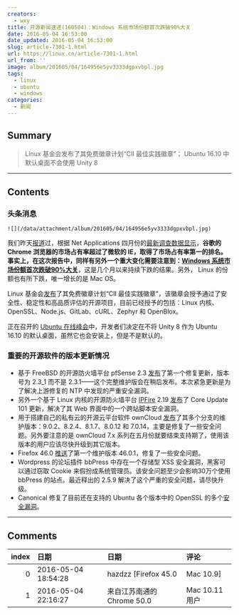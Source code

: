 ```yaml
---
creators:
  - wxy
title: 开源新闻速递(160504)：Windows 系统市场份额首次跌破90%大关
date: 2016-05-04 16:53:00
date_updated: 2016-05-04 16:53:00
slug: article-7301-1.html
url: https://linux.cn/article-7301-1.html
url_from: ''
image: album/201605/04/164956e5yv3333dgpxvbpl.jpg
tags:
  - linux
  - ubuntu
  - windows
categories:
  - 新闻
---
```


## Summary

> Linux 基金会发布了其免费徽章计划“CII 最佳实践徽章”；
> Ubuntu 16.10 中默认桌面不会使用 Unity 8

***

<!-- more -->

## Contents

### 头条消息

`![](/data/attachment/album/201605/04/164956e5yv3333dgpxvbpl.jpg)`

我们昨天[报道](https://linux.cn/article-7295-1.html)过，根据 Net Applications 四月份的[最新调查数据显示](http://marketshare.hitslink.com/browser-market-share.aspx?qprid=1&qpcustomb=0)，**谷歌的 Chrome 浏览器的市场占有率超过了微软的 IE，取得了市场占有率第一的排名。事实上，在这次报告中，同样有另外一个重大变化需要注意到：[Windows 系统市场份额首次跌破90%大关](https://linux.cn/article-7298-1.html)**，这是几个月以来持续下跌的结果。另外， Linux 的份额也有所下跌，唯一增长的是 Mac OS。

Linux 基金会[发布](http://www.linuxfoundation.org/news-media/announcements/2016/05/free-badge-program-signals-what-open-source-projects-meet-criteria)了其免费徽章计划“CII 最佳实践徽章”，该徽章会授予通过了安全性、稳定性和高品质评估的开源项目，目前已经授予的包括：Linux 内核、OpenSSL、Node.js、GitLab、cURL、Zephyr 和 OpenBlox。

正在召开的 [Ubuntu 在线峰会](http://summit.ubuntu.com/uos-1605/meeting/22663/ubuntu-online-summit-opening-plenary/)中，开发者们决定在不将 Unity 8 作为 Ubuntu 16.10 的默认桌面，虽然它也会安装上，但是不是默认的。

### 重要的开源软件的版本更新情况

* 基于 FreeBSD 的开源防火墙平台 pfSense 2.3 [发布](https://blog.pfsense.org/?p=2045#)了第一个修复更新，版本号为 2.3\_1 而不是 2.3.1——这个完整维护版会在稍后发布。本次紧急更新是为了解决上游修复的 NTP 中发现的严重安全漏洞。
* 另外一个基于 Linux 内核的开源防火墙平台 [IPFire](http://www.ipfire.org/) 2.19 [发布](http://www.ipfire.org/news/ipfire-2-19-core-update-101-released)了 Core Update 101 更新，解决了其 Web 界面中的一个跨站脚本安全漏洞。
* 用于搭建自己的私有云的开源云平台软件 ownCloud [发布](https://owncloud.com/blog-owncloud-9-0-2-8-2-4-8-1-7-8-0-12-7-0-14-available/)了其多个分支的维护版本：9.0.2、8.2.4、8.1.7、8.0.12 和 7.0.14，主要是修复了一些安全问题。另外要注意的是 ownCloud 7.x 系列在五月份就要结束支持期了，使用该版本的用户应该尽快升级到其它版本。
* Firefox 46.0 [推送](https://www.mozilla.org/en-US/firefox/46.0.1/releasenotes/)了第一个维护版本 46.0.1，修复了一些安全问题。
* Wordpress 的论坛插件 bbPress 中存在一个存储型 XSS 安全漏洞，黑客可以通过窃取 Cookie 来假扮成系统管理员。该安全问题至少会影响30万个使用 bbPress 的站点。最近释出的 2.5.9 解决了这个严重的安全问题，请尽快升级。
* Canonical 修复了目前还在支持的 Ubuntu 各个版本中的 OpenSSL 的多个[安全漏洞](http://www.ubuntu.com/usn/usn-2959-1/)。

***

## Comments

|   index | 日期                | 日期                                      | 评论                                                                                                            |
|--------:|:--------------------|:------------------------------------------|:----------------------------------------------------------------------------------------------------------------|
|       0 | 2016-05-04 18:54:28 | hazdzz [Firefox 45.0|Mac 10.9]            | Mac大法好！                                                                                                     |
|       1 | 2016-05-04 22:16:27 | 来自江苏南通的 Chrome 50.0|Mac 10.11 用户 | win 10的logo简直一坨SI，都不如xp，简直和linux的企鹅logo一个级别。严重怀疑这个logo不是设计师设计的是程序员画的。 |
